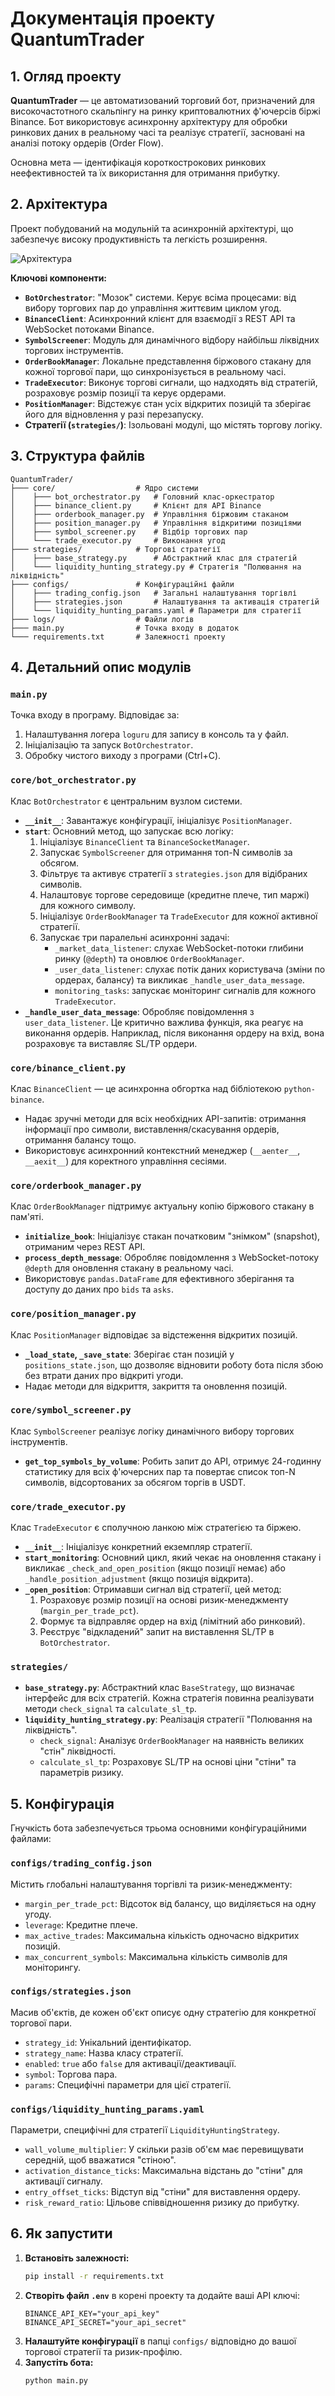 # Документація проекту QuantumTrader

## 1. Огляд проекту

**QuantumTrader** — це автоматизований торговий бот, призначений для високочастотного скальпінгу на ринку криптовалютних ф'ючерсів біржі Binance. Бот використовує асинхронну архітектуру для обробки ринкових даних в реальному часі та реалізує стратегії, засновані на аналізі потоку ордерів (Order Flow).

Основна мета — ідентифікація короткострокових ринкових неефективностей та їх використання для отримання прибутку.

## 2. Архітектура

Проект побудований на модульній та асинхронній архітектурі, що забезпечує високу продуктивність та легкість розширення.

![Архітектура](https://i.imgur.com/your_diagram_link.png) 

**Ключові компоненти:**

- **`BotOrchestrator`**: "Мозок" системи. Керує всіма процесами: від вибору торгових пар до управління життєвим циклом угод.
- **`BinanceClient`**: Асинхронний клієнт для взаємодії з REST API та WebSocket потоками Binance.
- **`SymbolScreener`**: Модуль для динамічного відбору найбільш ліквідних торгових інструментів.
- **`OrderBookManager`**: Локальне представлення біржового стакану для кожної торгової пари, що синхронізується в реальному часі.
- **`TradeExecutor`**: Виконує торгові сигнали, що надходять від стратегій, розраховує розмір позиції та керує ордерами.
- **`PositionManager`**: Відстежує стан усіх відкритих позицій та зберігає його для відновлення у разі перезапуску.
- **Стратегії (`strategies/`)**: Ізольовані модулі, що містять торгову логіку.

## 3. Структура файлів

```
QuantumTrader/
├─── core/                  # Ядро системи
│    ├─── bot_orchestrator.py   # Головний клас-оркестратор
│    ├─── binance_client.py     # Клієнт для API Binance
│    ├─── orderbook_manager.py  # Управління біржовим стаканом
│    ├─── position_manager.py   # Управління відкритими позиціями
│    ├─── symbol_screener.py    # Відбір торгових пар
│    └─── trade_executor.py     # Виконання угод
├─── strategies/            # Торгові стратегії
│    ├─── base_strategy.py      # Абстрактний клас для стратегій
│    └─── liquidity_hunting_strategy.py # Стратегія "Полювання на ліквідність"
├─── configs/               # Конфігураційні файли
│    ├─── trading_config.json   # Загальні налаштування торгівлі
│    ├─── strategies.json       # Налаштування та активація стратегій
│    └─── liquidity_hunting_params.yaml # Параметри для стратегії
├─── logs/                  # Файли логів
├─── main.py                # Точка входу в додаток
└─── requirements.txt       # Залежності проекту
```

## 4. Детальний опис модулів

### `main.py`

Точка входу в програму. Відповідає за:
1.  Налаштування логера `loguru` для запису в консоль та у файл.
2.  Ініціалізацію та запуск `BotOrchestrator`.
3.  Обробку чистого виходу з програми (Ctrl+C).

### `core/bot_orchestrator.py`

Клас `BotOrchestrator` є центральним вузлом системи.

- **`__init__`**: Завантажує конфігурації, ініціалізує `PositionManager`.
- **`start`**: Основний метод, що запускає всю логіку:
    1.  Ініціалізує `BinanceClient` та `BinanceSocketManager`.
    2.  Запускає `SymbolScreener` для отримання топ-N символів за обсягом.
    3.  Фільтрує та активує стратегії з `strategies.json` для відібраних символів.
    4.  Налаштовує торгове середовище (кредитне плече, тип маржі) для кожного символу.
    5.  Ініціалізує `OrderBookManager` та `TradeExecutor` для кожної активної стратегії.
    6.  Запускає три паралельні асинхронні задачі:
        - `_market_data_listener`: слухає WebSocket-потоки глибини ринку (`@depth`) та оновлює `OrderBookManager`.
        - `_user_data_listener`: слухає потік даних користувача (зміни по ордерах, балансу) та викликає `_handle_user_data_message`.
        - `monitoring_tasks`: запускає моніторинг сигналів для кожного `TradeExecutor`.
- **`_handle_user_data_message`**: Обробляє повідомлення з `user_data_listener`. Це критично важлива функція, яка реагує на виконання ордерів. Наприклад, після виконання ордеру на вхід, вона розраховує та виставляє SL/TP ордери.

### `core/binance_client.py`

Клас `BinanceClient` — це асинхронна обгортка над бібліотекою `python-binance`.

- Надає зручні методи для всіх необхідних API-запитів: отримання інформації про символи, виставлення/скасування ордерів, отримання балансу тощо.
- Використовує асинхронний контекстний менеджер (`__aenter__`, `__aexit__`) для коректного управління сесіями.

### `core/orderbook_manager.py`

Клас `OrderBookManager` підтримує актуальну копію біржового стакану в пам'яті.

- **`initialize_book`**: Ініціалізує стакан початковим "знімком" (snapshot), отриманим через REST API.
- **`process_depth_message`**: Обробляє повідомлення з WebSocket-потоку `@depth` для оновлення стакану в реальному часі.
- Використовує `pandas.DataFrame` для ефективного зберігання та доступу до даних про `bids` та `asks`.

### `core/position_manager.py`

Клас `PositionManager` відповідає за відстеження відкритих позицій.

- **`_load_state`, `_save_state`**: Зберігає стан позицій у `positions_state.json`, що дозволяє відновити роботу бота після збою без втрати даних про відкриті угоди.
- Надає методи для відкриття, закриття та оновлення позицій.

### `core/symbol_screener.py`

Клас `SymbolScreener` реалізує логіку динамічного вибору торгових інструментів.

- **`get_top_symbols_by_volume`**: Робить запит до API, отримує 24-годинну статистику для всіх ф'ючерсних пар та повертає список топ-N символів, відсортованих за обсягом торгів в USDT.

### `core/trade_executor.py`

Клас `TradeExecutor` є сполучною ланкою між стратегією та біржею.

- **`__init__`**: Ініціалізує конкретний екземпляр стратегії.
- **`start_monitoring`**: Основний цикл, який чекає на оновлення стакану і викликає `_check_and_open_position` (якщо позиції немає) або `_handle_position_adjustment` (якщо позиція відкрита).
- **`_open_position`**: Отримавши сигнал від стратегії, цей метод:
    1.  Розраховує розмір позиції на основі ризик-менеджменту (`margin_per_trade_pct`).
    2.  Формує та відправляє ордер на вхід (лімітний або ринковий).
    3.  Реєструє "відкладений" запит на виставлення SL/TP в `BotOrchestrator`.

### `strategies/`

- **`base_strategy.py`**: Абстрактний клас `BaseStrategy`, що визначає інтерфейс для всіх стратегій. Кожна стратегія повинна реалізувати методи `check_signal` та `calculate_sl_tp`.
- **`liquidity_hunting_strategy.py`**: Реалізація стратегії "Полювання на ліквідність".
    - `check_signal`: Аналізує `OrderBookManager` на наявність великих "стін" ліквідності.
    - `calculate_sl_tp`: Розраховує SL/TP на основі ціни "стіни" та параметрів ризику.

## 5. Конфігурація

Гнучкість бота забезпечується трьома основними конфігураційними файлами:

### `configs/trading_config.json`

Містить глобальні налаштування торгівлі та ризик-менеджменту:
- `margin_per_trade_pct`: Відсоток від балансу, що виділяється на одну угоду.
- `leverage`: Кредитне плече.
- `max_active_trades`: Максимальна кількість одночасно відкритих позицій.
- `max_concurrent_symbols`: Максимальна кількість символів для моніторингу.

### `configs/strategies.json`

Масив об'єктів, де кожен об'єкт описує одну стратегію для конкретної торгової пари.
- `strategy_id`: Унікальний ідентифікатор.
- `strategy_name`: Назва класу стратегії.
- `enabled`: `true` або `false` для активації/деактивації.
- `symbol`: Торгова пара.
- `params`: Специфічні параметри для цієї стратегії.

### `configs/liquidity_hunting_params.yaml`

Параметри, специфічні для стратегії `LiquidityHuntingStrategy`.
- `wall_volume_multiplier`: У скільки разів об'єм має перевищувати середній, щоб вважатися "стіною".
- `activation_distance_ticks`: Максимальна відстань до "стіни" для активації сигналу.
- `entry_offset_ticks`: Відступ від "стіни" для виставлення ордеру.
- `risk_reward_ratio`: Цільове співвідношення ризику до прибутку.

## 6. Як запустити

1.  **Встановіть залежності:**
    ```bash
    pip install -r requirements.txt
    ```
2.  **Створіть файл `.env`** в корені проекту та додайте ваші API ключі:
    ```
    BINANCE_API_KEY="your_api_key"
    BINANCE_API_SECRET="your_api_secret"
    ```
3.  **Налаштуйте конфігурації** в папці `configs/` відповідно до вашої торгової стратегії та ризик-профілю.
4.  **Запустіть бота:**
    ```bash
    python main.py
    ```
